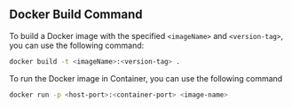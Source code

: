 ## Docker Build Command

To build a Docker image with the specified `<imageName>` and `<version-tag>`, you can use the following command:

```bash
docker build -t <imageName>:<version-tag> .
```
To run the Docker image in Container, you can use the following command

```bash 
docker run -p <host-port>:<container-port> <image-name>
```
